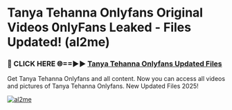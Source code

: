 # Tanya Tehanna Onlyfans Original Videos 0nlyFans Leaked - Files Updated! (al2me)

<h3>🔴 CLICK HERE 🌐==►► <a href="https://tinyurl.com/x26r9saj" rel="nofollow">Tanya Tehanna Onlyfans Updated Files</a></h3>

Get Tanya Tehanna Onlyfans and all content. Now you can access all videos and pictures of Tanya Tehanna Onlyfans. New Updated Files 2025!

[![al2me](https://i.imgur.com/LkgZPqh.gif)](https://tinyurl.com/x26r9saj)
